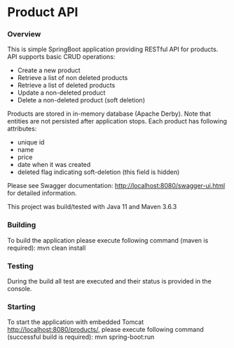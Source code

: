# Product API

### Overview

This is simple SpringBoot ​application providing RESTful API for products.
API supports basic CRUD operations:
* Create a new product
* Retrieve a list of non deleted products
* Retrieve a list of deleted products
* Update a non-deleted product
* Delete a non-deleted product (​soft deletion​)

Products are stored in in-memory database (Apache Derby). Note that entities are not persisted after application stops. Each product has following attributes:
* unique id
* name
* price
* date when it was created
* deleted flag indicating soft-deletion (this field is hidden)

Please see Swagger documentation: <http://localhost:8080/swagger-ui.html> for detailed information.

This  project was build/tested with Java 11 and Maven 3.6.3 

### Building
To build the application please execute following command (maven is required): mvn clean install

### Testing
During the build all test are executed and their status is provided in the console.

### Starting
To start the application with embedded Tomcat <http://localhost:8080/products/>, please execute following command (successful build is required): mvn spring-boot:run 

